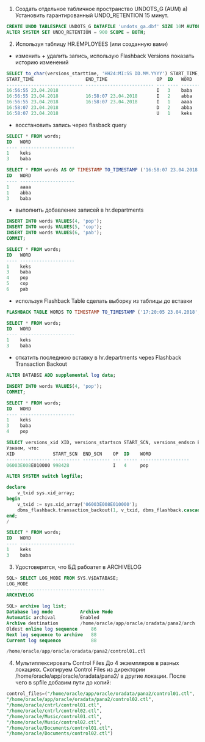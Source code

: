 1. Создать отдельное табличное пространство UNDOTS_G (AUM)
a) Установить гарантированный UNDO_RETENTION 15 минут.
```sql
CREATE UNDO TABLESPACE UNDOTS_G DATAFILE 'undots_ga.dbf' SIZE 10M AUTOEXTEND ON RETENTION GUARANTEE;
ALTER SYSTEM SET UNDO_RETENTION = 900 SCOPE = BOTH;
```
2. Используя таблицу HR.EMPLOYEES (или созданную вами)
- изменить + удалить запись, использую Flashback Versions показать историю изменений
```sql
SELECT to_char(versions_starttime, 'HH24:MI:SS DD.MM.YYYY') START_TIME, to_char(versions_endtime, 'HH24:MI:SS DD.MM.YYYY') END_TIME, versions_operation OP, id, word FROM WORDS VERSIONS BETWEEN TIMESTAMP MINVALUE AND MAXVALUE ORDER BY versions_starttime;
START_TIME                   END_TIME                  OP  ID   WORD
---------------------------- ------------------------- --- ---- ------------------- 
16:56:55 23.04.2018                                    I   3    baba
16:56:55 23.04.2018          16:58:07 23.04.2018       I   2    abba
16:56:55 23.04.2018          16:58:07 23.04.2018       I   1    aaaa
16:58:07 23.04.2018                                    D   2    abba
16:58:07 23.04.2018                                    U   1    keks
```
- восстановить запись  через flasback query
```sql
SELECT * FROM words;
ID   WORD
---- --------------------
1    keks
3    baba

SELECT * FROM words AS OF TIMESTAMP TO_TIMESTAMP ('16:58:07 23.04.2018', 'HH24:MI:SS DD.MM.YYYY');
ID   WORD
---- --------------------
1    aaaa
1    abba
3    baba
```
- выполнить добавление записей в hr.departments
```sql
INSERT INTO words VALUES(4, 'pop');
INSERT INTO words VALUES(5, 'cop');
INSERT INTO words VALUES(6, 'pab');
COMMIT;

SELECT * FROM words;
ID   WORD
---- --------------------
1    keks
3    baba
4    pop
5    cop
6    pab
```
- используя Flashback Table сделать выборку из таблицы до вставки
```sql
FLASHBACK TABLE WORDS TO TIMESTAMP TO_TIMESTAMP ('17:20:05 23.04.2018', 'HH24:MI:SS DD.MM.YYYY');

SELECT * FROM words;
ID   WORD
---- --------------------
1    keks
3    baba
```
- откатить последнюю вставку в hr.departments через Flashback Transaction Backout
```sql
ALTER DATABSE ADD supplemental log data;

INSERT INTO words VALUES(4, 'pop');
COMMIT;

SELECT * FROM words;
ID   WORD
---- --------------------
1    keks
3    baba
4    pop

SELECT versions_xid XID, versions_startscn START_SCN, versions_endscn END_SCN, versions_operation OP, id, word FROM WORDS VERSIONS BETWEEN TIMESTAMP MINVALUE AND MAXVALUE ORDER BY versions_startscn;
Узнаем, что:
XID              START_SCN  END_SCN    OP  ID    WORD
---------------- ---------- ---------- --- ----- ------------------
06003E008E010000 998428                I   4     pop

ALTER SYSTEM switch logfile;

declare
    v_txid sys.xid_array;
begin
    v_txid := sys.xid_array('06003E008E010000'); 
    dbms_flashback.transaction_backout(1, v_txid, dbms_flashback.cascade);
end;
/

SELECT * FROM words;
ID   WORD
---- --------------------
1    keks
3    baba
```
3. Удостоверится, что БД рабоатет в ARCHIVELOG
```sql
SQL> SELECT LOG_MODE FROM SYS.V$DATABASE;
LOG_MODE
------------------------------------
ARCHIVELOG

SQL> archive log list;
Database log mode	       Archive Mode
Automatic archival	       Enabled
Archive destination	       /home/oracle/app/oracle/oradata/pana2/arch
Oldest online log sequence     86
Next log sequence to archive   88
Current log sequence	       88

/home/oracle/app/oracle/oradata/pana2/control01.ctl
```
4. Мультиплексировать Control Files До 4 экземпляров в разных локациях.
Скопируем Control Files из директории /home/oracle/app/oracle/oradata/pana2/ в другие локации. После чего в spfile добавим пути до копий:
```sql
control_files=("/home/oracle/app/oracle/oradata/pana2/control01.ctl", 
"/home/oracle/app/oracle/oradata/pana2/control02.ctl",
"/home/oracle/cntrl/control01.ctl",
"/home/oracle/cntrl/control02.ctl",
"/home/oracle/Music/control01.ctl",
"/home/oracle/Music/control02.ctl",
"/home/oracle/Documents/control01.ctl",
"/home/oracle/Documents/control02.ctl")
```
